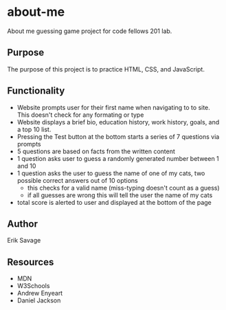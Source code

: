 # about-me
About me guessing game project for code fellows 201 lab.

## Purpose
The purpose of this project is to practice HTML, CSS, and JavaScript.

## Functionality
- Website prompts user for their first name when navigating to to site. This doesn't check for any formating or type
- Website displays a brief bio, education history, work history, goals, and a top 10 list.
- Pressing the Test button at the bottom starts a series of 7 questions via prompts
- 5 questions are based on facts from the written content
- 1 question asks user to guess a randomly generated number between 1 and 10
- 1 question asks the user to guess the name of one of my cats, two possible correct answers out of 10 options
  - this checks for a valid name (miss-typing doesn't count as a guess)
  - if all guesses are wrong this will tell the user the name of my cats
- total score is alerted to user and displayed at the bottom of the page


## Author
Erik Savage

## Resources
- MDN
- W3Schools
- Andrew Enyeart
- Daniel Jackson



